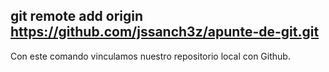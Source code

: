 ## git remote add origin https://github.com/jssanch3z/apunte-de-git.git
Con este comando vinculamos nuestro repositorio local con Github.
